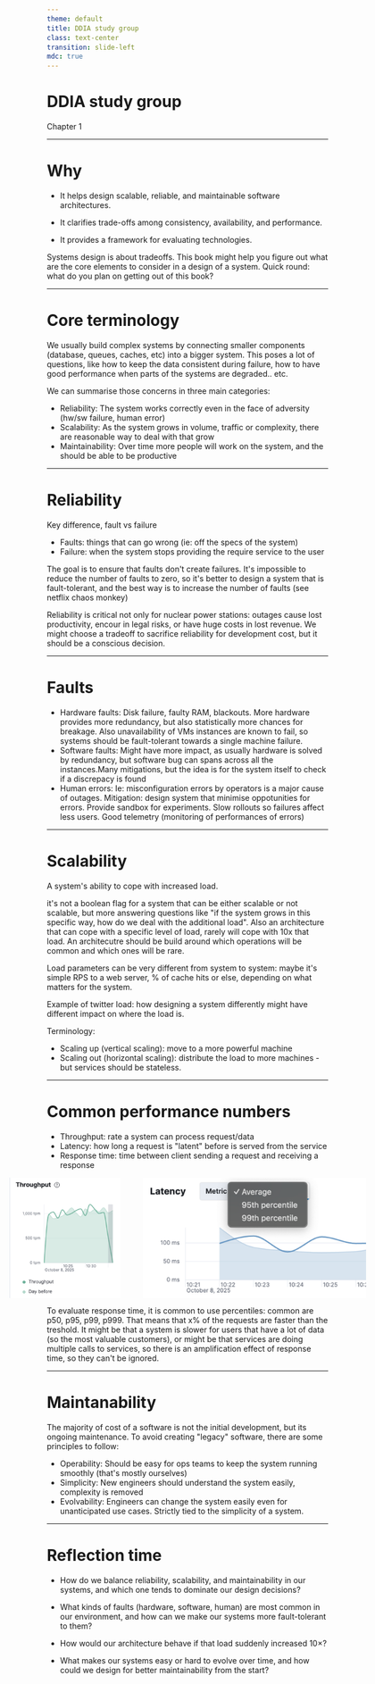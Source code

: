 ```yaml
---
theme: default
title: DDIA study group
class: text-center
transition: slide-left
mdc: true
---
```


# DDIA study group

Chapter 1

---

# Why

- It helps design scalable, reliable, and maintainable software architectures.

- It clarifies trade-offs among consistency, availability, and performance.

- It provides a framework for evaluating technologies.

Systems design is about tradeoffs. This book might help you figure out what are the core elements to consider in a design of a system.
Quick round: what do you plan on getting out of this book?

<!--
why data intensive? as most applications today are limited by the complexity, amount and speed of change of data rather than CPU
-->

---

# Core terminology

We usually build complex systems by connecting smaller components (database, queues, caches, etc) into a bigger system. This poses a lot of questions, like how to keep the data consistent during failure, how to have good performance when parts of the systems are degraded.. etc.

We can summarise those concerns in three main categories:

- Reliability: The system works correctly even in the face of adversity (hw/sw failure, human error)
- Scalability: As the system grows in volume, traffic or complexity, there are reasonable way to deal with that grow
- Maintainability: Over time more people will work on the system, and the should be able to be productive

---

# Reliability

Key difference, fault vs failure

- Faults: things that can go wrong (ie: off the specs of the system)
- Failure: when the system stops providing the require service to the user

The goal is to ensure that faults don't create failures. It's impossible to reduce the number of faults to zero, so it's better to design a system that is fault-tolerant, and the best way is to increase the number of faults (see netflix chaos monkey)

Reliability is critical not only for nuclear power stations: outages cause lost productivity, encour in legal risks, or have huge costs in lost revenue. We might choose a tradeoff to sacrifice reliability for development cost, but it should be a conscious decision.

---

# Faults

- Hardware faults: Disk failure, faulty RAM, blackouts. More hardware provides more redundancy, but also statistically more chances for breakage. Also unavailability of VMs instances are known to fail, so systems should be fault-tolerant towards a single machine failure.
- Software faults: Might have more impact, as usually hardware is solved by redundancy, but software bug can spans across all the instances.Many mitigations, but the idea is for the system itself to check if a discrepacy is found
- Human errors: Ie: misconfiguration errors by operators is a major cause of outages. Mitigation: design system that minimise oppotunities for errors. Provide sandbox for experiments. Slow rollouts so failures affect less users. Good telemetry (monitoring of performances of errors)

---

# Scalability

A system's ability to cope with increased load.

it's not a boolean flag for a system that can be either scalable or not scalable, but more answering questions like "if the system grows in this specific way, how do we deal with the additional load". Also an architecture that can cope with a specific level of load, rarely will cope with 10x that load. An architecutre should be build around which operations will be common and which ones will be rare.

Load parameters can be very different from system to system: maybe it's simple RPS to a web server, % of cache hits or else, depending on what matters for the system.

Example of twitter load: how designing a system differently might have different impact on where the load is.

Terminology:

- Scaling up (vertical scaling): move to a more powerful machine
- Scaling out (horizontal scaling): distribute the load to more machines - but services should be stateless.

<!--
Twitter example: when loading the home page of an user, join all the subs and all the posts vs when creating a new tweet directly write in the cache of user homepages that are following that user. Huge shift between read skewed vs write skewed, hybrid approach might be the best here based on number of followers
-->

---

# Common performance numbers

- Throughput: rate a system can process request/data
- Latency: how long a request is "latent" before is served from the service
- Response time: time between client sending a request and receiving a response

<div style="display: flex; justify-content: center; gap: 40px;">
  <img src="./assets/throughput.png" width="200" />
  <img src="./assets/response-time.png" width="400" />
</div>

To evaluate response time, it is common to use percentiles: common are p50, p95, p99, p999. That means that x% of the requests are faster than the treshold. It might be that a system is slower for users that have a lot of data (so the most valuable customers), or might be that services are doing multiple calls to services, so there is an amplification effect of response time, so they can't be ignored.

---

# Maintanability

The majority of cost of a software is not the initial development, but its ongoing maintenance. To avoid creating "legacy" software, there are some principles to follow:

- Operability: Should be easy for ops teams to keep the system running smoothly (that's mostly ourselves)
- Simplicity: New engineers should understand the system easily, complexity is removed
- Evolvability: Engineers can change the system easily even for unanticipated use cases. Strictly tied to the simplicity of a system.

---

# Reflection time

- How do we balance reliability, scalability, and maintainability in our systems, and which one tends to dominate our design decisions?

- What kinds of faults (hardware, software, human) are most common in our environment, and how can we make our systems more fault-tolerant to them?

- How would our architecture behave if that load suddenly increased 10×?

- What makes our systems easy or hard to evolve over time, and how could we design for better maintainability from the start?
